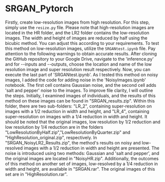 # SRGAN_Pytorch
Firstly, create low-resolution images from high resolution. For this step, simply use the `resize.py` file. Please note that high-resolution images are located in the HR folder, and the LR2 folder contains the low-resolution images. The width and height of images are reduced by half using the bicubic method. You can adjust this according to your requirements.
To test this method on low-resolution images, utilize the `SRGANtest.ipynb` file. Pay attention to the following warnings to obtain accurate results.
After cloning the GitHub repository to your Google Drive, navigate to the 'inference.py' and for --inputs and --outputs, choose the location and name of the low resolution image and super resolution result respectively. Now, you can execute the last part of 'SRGANtest.ipynb'. 
As I tested this method on noisy images, I added the code for adding noise in the 'NoisyImages.ipynb' notebook. The first cell contains Gaussian noise, and the second cell adds 'salt and pepper' noise to the images.
To improve file clarity, I will outline the steps. Initially, I examined images of individuals, and the results of this method on these images can be found in "SRGAN_results.zip". Within this folder, there are two sub-folders: "LR_2", containing super-resolution on images with a 1/2 reduction in width and height, and "LR_4", containing super-resolution on images with a 1/4 reduction in width and height. It should be noted that the original images, low resolution by 1/2 reduction and low resolution by 1/4 reduction are in the folders "LowResolutionByHalf.zip","LowResolutionByQuarter.zip" and "HighResolution_original.zip", respectively.
In "SRGAN_NoisyLR2_Results.zip", the method's results on noisy and low-resolved images with a 1/2 reduction in width and height are presented. The noise is introduced using two methods: Gaussian and 'salt and pepper', and the original images are located in "NoisyHR.zip". Additionally, the outcomes of this method on another set of images, low-resolved by a 1/4 reduction in width and height, are available in "SRGAN.rar". The original images of this set are in "HighResolution.rar".
